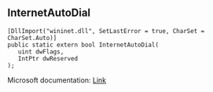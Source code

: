 ## InternetAutoDial

```
[DllImport("wininet.dll", SetLastError = true, CharSet = CharSet.Auto)]
public static extern bool InternetAutoDial(
   uint dwFlags,
   IntPtr dwReserved
);
```

Microsoft documentation: [Link](https://docs.microsoft.com/en-us/windows/win32/api/wininet/nf-wininet-internetautodial)
